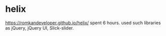 # helix
https://romkandeveloper.github.io/helix/
spent 6 hours.
used such libraries as jQuery, jQuery UI, Slick-slider. 
